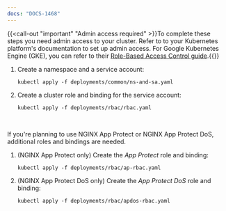 ```yaml
---
docs: "DOCS-1468"
---
```


{{<call-out "important" "Admin access required" >}}To complete these steps you need admin access to your cluster. Refer to to your Kubernetes platform's documentation to set up admin access. For Google Kubernetes Engine (GKE), you can refer to their [Role-Based Access Control guide](https://cloud.google.com/kubernetes-engine/docs/how-to/role-based-access-control).{{</call-out>}}

1. Create a namespace and a service account:

    ```shell
    kubectl apply -f deployments/common/ns-and-sa.yaml
    ```

2. Create a cluster role and binding for the service account:

    ```shell
    kubectl apply -f deployments/rbac/rbac.yaml
    ```

<br>

If you're planning to use NGINX App Protect or NGINX App Protect DoS, additional roles and bindings are needed.

1. (NGINX App Protect only) Create the *App Protect* role and binding:

    ```shell
    kubectl apply -f deployments/rbac/ap-rbac.yaml
    ```

2. (NGINX App Protect DoS only) Create the *App Protect DoS* role and binding:

    ```shell
    kubectl apply -f deployments/rbac/apdos-rbac.yaml
    ```
